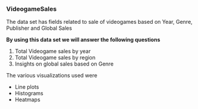 

### VideogameSales

The data set has fields related to sale of videogames based on Year, Genre, Publisher and Global Sales

**By using this data set we will answer the following questions**
1. Total Videogame sales by year 
2. Total Videogame sales by region 
3. Insights on global sales based on Genre 

The various visualizations used were 
- Line plots 
- Histograms
- Heatmaps


